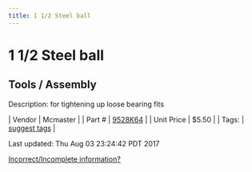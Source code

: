 ```yaml
---
title: 1 1/2 Steel ball
---
```


# 1 1/2 Steel ball
## Tools / Assembly
Description: 	for tightening up loose bearing fits 

| Vendor | Mcmaster | 
| Part # | [9528K64](https://www.mcmaster.com/#9528K64) | 
| Unit Price | $5.50 | 
| Tags: | [suggest tags](https://docs.google.com/forms/d/e/1FAIpQLSeWyY8v3RgOty-MyWmh9U0iivNYN_molChYyS-0U-o-kOAv_g/viewform) | 

Last updated: Thu Aug 03 23:24:42 PDT 2017

 [Incorrect/Incomplete information?](https://docs.google.com/forms/d/e/1FAIpQLSeWyY8v3RgOty-MyWmh9U0iivNYN_molChYyS-0U-o-kOAv_g/viewform)